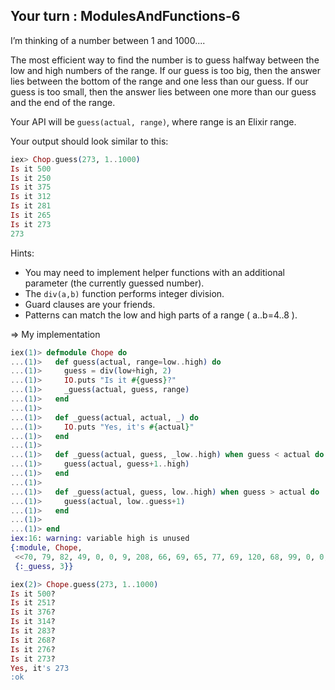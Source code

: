 ## Your turn : ModulesAndFunctions-6

I’m thinking of a number between 1 and 1000....    

The most efficient way to find the number is to guess halfway between the low and high numbers of the range. If our guess is too big, then the answer lies between the bottom of the range and one less than our guess. If our guess is too small, then the answer lies between one more than our guess and the end of the range.

Your API will be `guess(actual, range)`, where range is an Elixir range.

Your output should look similar to this:
```elixir
iex> Chop.guess(273, 1..1000)
Is it 500
Is it 250
Is it 375
Is it 312
Is it 281
Is it 265
Is it 273
273
```
Hints:
- You may need to implement helper functions with an additional parameter (the currently guessed number).
- The `div(a,b)` function performs integer division.
- Guard clauses are your friends.
- Patterns can match the low and high parts of a range ( a..b=4..8 ).

=> My implementation
```elixir
iex(1)> defmodule Chope do
...(1)>   def guess(actual, range=low..high) do
...(1)>     guess = div(low+high, 2)
...(1)>     IO.puts "Is it #{guess}?"
...(1)>     _guess(actual, guess, range)
...(1)>   end
...(1)> 
...(1)>   def _guess(actual, actual, _) do
...(1)>     IO.puts "Yes, it's #{actual}"
...(1)>   end
...(1)> 
...(1)>   def _guess(actual, guess, _low..high) when guess < actual do
...(1)>     guess(actual, guess+1..high)
...(1)>   end
...(1)> 
...(1)>   def _guess(actual, guess, low..high) when guess > actual do
...(1)>     guess(actual, low..guess+1)
...(1)>   end
...(1)> 
...(1)> end
iex:16: warning: variable high is unused
{:module, Chope,
 <<70, 79, 82, 49, 0, 0, 9, 208, 66, 69, 65, 77, 69, 120, 68, 99, 0, 0, 1, 3, 131, 104, 2, 100, 0, 14, 101, 108, 105, 120, 105, 114, 95, 100, 111, 99, 115, 95, 118, 49, 108, 0, 0, 0, 4, 104, 2, ...>>,
 {:_guess, 3}}

iex(2)> Chope.guess(273, 1..1000)
Is it 500?
Is it 251?
Is it 376?
Is it 314?
Is it 283?
Is it 268?
Is it 276?
Is it 273?
Yes, it's 273
:ok
```

